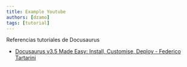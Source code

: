```yaml
---
title: Example Youtube
authors: [dzamo]
tags: [tutorial]
---
```


Referencias tutoriales de Docusaurus

<!-- truncate -->

- [Docusaurus v3.5 Made Easy: Install, Customise, Deploy - Federico Tartarini](https://youtu.be/QfqLQwPxFWw?si=_qPFmby3mdlxE9Qv)